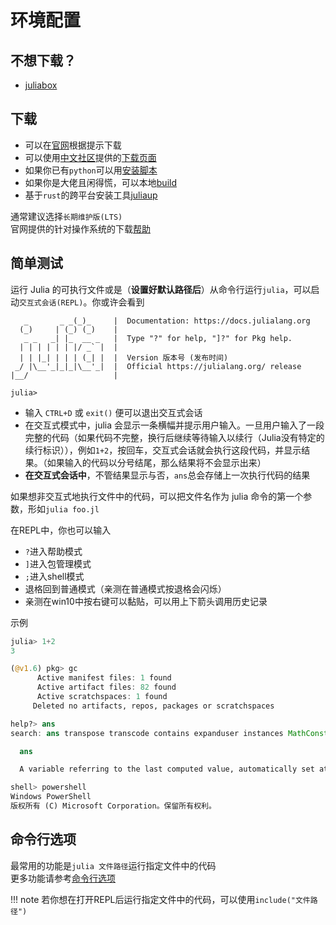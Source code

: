 # 环境配置
## 不想下载？
* [juliabox](https://discourse.juliacn.com/t/topic/196)

## 下载
* 可以在[官网](https://julialang.org/downloads/)根据提示下载
* 可以使用[中文社区](https://discourse.juliacn.com/)提供的[下载页面](https://cn.julialang.org/downloads/)
* 如果你已有`python`可以用[安装脚本](https://github.com/johnnychen94/jill.py)
* 如果你是大佬且闲得慌，可以本地[build](https://github.com/JuliaLang/julia#building-julia)
* 基于`rust`的跨平台安装工具[juliaup](https://github.com/JuliaLang/juliaup)

通常建议选择`长期维护版(LTS)`\
官网提供的针对操作系统的下载[帮助](https://julialang.org/downloads/platform/)

## 简单测试
运行 Julia 的可执行文件或是（**设置好默认路径后**）从命令行运行`julia`，可以启动`交互式会话(REPL)`。你或许会看到

```plain
   _       _ _(_)_     |  Documentation: https://docs.julialang.org
  (_)     | (_) (_)    |
   _ _   _| |_  __ _   |  Type "?" for help, "]?" for Pkg help.
  | | | | | | |/ _` |  |
  | | |_| | | | (_| |  |  Version 版本号 (发布时间)
 _/ |\__'_|_|_|\__'_|  |  Official https://julialang.org/ release
|__/                   |

julia>
```

- 输入 `CTRL+D` 或 `exit()` 便可以退出交互式会话
- 在交互式模式中，julia 会显示一条横幅并提示用户输入。一旦用户输入了一段完整的代码（如果代码不完整，换行后继续等待输入以续行（Julia没有特定的续行标识）），例如`1+2`，按回车，交互式会话就会执行这段代码，并显示结果。（如果输入的代码以分号结尾，那么结果将不会显示出来）
- **在交互式会话中**，不管结果显示与否，`ans`总会存储上一次执行代码的结果

如果想非交互式地执行文件中的代码，可以把文件名作为 julia 命令的第一个参数，形如`julia foo.jl`

在REPL中，你也可以输入
- `?`进入帮助模式
- `]`进入包管理模式
- `;`进入shell模式
- 退格回到普通模式（亲测在普通模式按退格会闪烁）
- 亲测在win10中按右键可以黏贴，可以用上下箭头调用历史记录

示例
```jl
julia> 1+2
3

(@v1.6) pkg> gc
      Active manifest files: 1 found
      Active artifact files: 82 found
      Active scratchspaces: 1 found
     Deleted no artifacts, repos, packages or scratchspaces

help?> ans
search: ans transpose transcode contains expanduser instances MathConstants readlines LinearIndices leading_ones

  ans

  A variable referring to the last computed value, automatically set at the interactive prompt.

shell> powershell
Windows PowerShell
版权所有 (C) Microsoft Corporation。保留所有权利。
```

## 命令行选项
最常用的功能是`julia 文件路径`运行指定文件中的代码\
更多功能请参考[命令行选项](https://docs.juliacn.com/latest/manual/command-line-options/#command-line-options)

!!! note
	若你想在打开REPL后运行指定文件中的代码，可以使用`include("文件路径")`

[^1]: https://discourse.juliacn.com/t/topic/159

